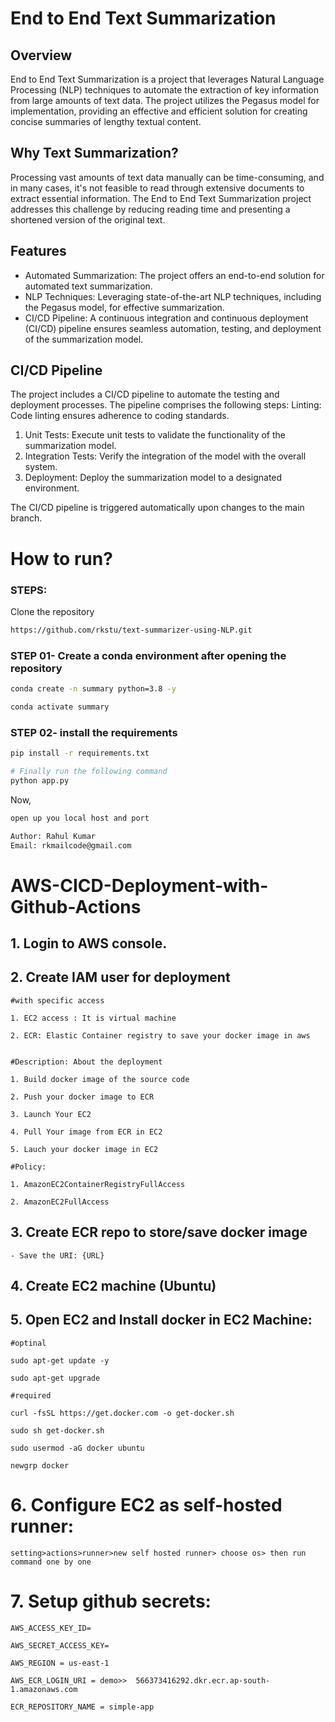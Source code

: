 # End to End Text Summarization

## Overview
End to End Text Summarization is a project that leverages Natural Language Processing (NLP) techniques to automate the extraction of key information from large amounts of text data. The project utilizes the Pegasus model for implementation, providing an effective and efficient solution for creating concise summaries of lengthy textual content.

## Why Text Summarization?

Processing vast amounts of text data manually can be time-consuming, and in many cases, it's not feasible to read through extensive documents to extract essential information. The End to End Text Summarization project addresses this challenge by reducing reading time and presenting a shortened version of the original text.

## Features
- Automated Summarization: The project offers an end-to-end solution for automated text summarization.
- NLP Techniques: Leveraging state-of-the-art NLP techniques, including the Pegasus model, for effective summarization.
- CI/CD Pipeline: A continuous integration and continuous deployment (CI/CD) pipeline ensures seamless automation, testing, and deployment of the summarization model.

## CI/CD Pipeline
The project includes a CI/CD pipeline to automate the testing and deployment processes. The pipeline comprises the following steps:
Linting: Code linting ensures adherence to coding standards.
1. Unit Tests: Execute unit tests to validate the functionality of the summarization model.
2. Integration Tests: Verify the integration of the model with the overall system.
3. Deployment: Deploy the summarization model to a designated environment.

The CI/CD pipeline is triggered automatically upon changes to the main branch.


# How to run?
### STEPS:

Clone the repository

```bash
https://github.com/rkstu/text-summarizer-using-NLP.git
```
### STEP 01- Create a conda environment after opening the repository

```bash
conda create -n summary python=3.8 -y
```

```bash
conda activate summary
```


### STEP 02- install the requirements
```bash
pip install -r requirements.txt
```


```bash
# Finally run the following command
python app.py
```

Now,
```bash
open up you local host and port
```


```bash
Author: Rahul Kumar
Email: rkmailcode@gmail.com

```



# AWS-CICD-Deployment-with-Github-Actions

## 1. Login to AWS console.

## 2. Create IAM user for deployment

	#with specific access

	1. EC2 access : It is virtual machine

	2. ECR: Elastic Container registry to save your docker image in aws


	#Description: About the deployment

	1. Build docker image of the source code

	2. Push your docker image to ECR

	3. Launch Your EC2 

	4. Pull Your image from ECR in EC2

	5. Lauch your docker image in EC2

	#Policy:

	1. AmazonEC2ContainerRegistryFullAccess

	2. AmazonEC2FullAccess

	
## 3. Create ECR repo to store/save docker image
    - Save the URI: {URL}

	
## 4. Create EC2 machine (Ubuntu) 

## 5. Open EC2 and Install docker in EC2 Machine:
	
	
	#optinal

	sudo apt-get update -y

	sudo apt-get upgrade
	
	#required

	curl -fsSL https://get.docker.com -o get-docker.sh

	sudo sh get-docker.sh

	sudo usermod -aG docker ubuntu

	newgrp docker
	
# 6. Configure EC2 as self-hosted runner:
    setting>actions>runner>new self hosted runner> choose os> then run command one by one


# 7. Setup github secrets:

    AWS_ACCESS_KEY_ID=

    AWS_SECRET_ACCESS_KEY=

    AWS_REGION = us-east-1

    AWS_ECR_LOGIN_URI = demo>>  566373416292.dkr.ecr.ap-south-1.amazonaws.com

    ECR_REPOSITORY_NAME = simple-app
